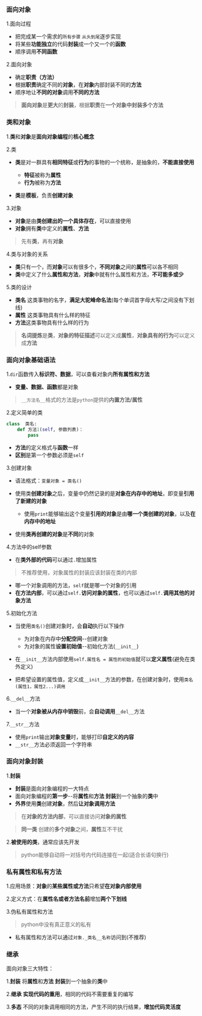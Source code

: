 ### 面向对象

1.面向过程

- 把完成某一个需求的`所有步骤` `从头到尾`逐步实现
- 将某些**功能独立**的代码**封装**成一个又一个的**函数**
- 顺序调用**不同函数**

2.面向对象

- 确定**职责（方法）**
- 根据**职责**确定不同的**对象**，在**对象**内部封装不同的**方法**
- 顺序地让**不同的对象**调用**不同的方法**

> **面向对象**是**更大**的**封装**，根据**职责**在**一个对象中封装多个方法**

 

### 类和对象

1.**类**和**对象**是**面向对象编程**的**核心概念**

2.类

- **类**是对一群具有**相同特征**或**行为**的事物的一个统称，是抽象的，**不能直接使用**
  - **特征**被称为**属性**
  - **行为**被称为**方法**

- **类**是**模板**，负责**创建对象**

3.对象

- **对象**是由**类创建出的一个具体存在**，可以直接使用
- **对象**拥有**类**中定义的**属性**、**方法**

> 先有**类**，再有**对象**

4.类与对象的关系

- **类**只有一个，而**对象**可以有很多个，**不同对象**之间的**属性**可以各不相同
- **类**中定义了什么**属性和方法**，**对象**中就有什么属性和方法，**不可能多或少**

5.类的设计

- **类名** 这类事物的名字，**满足大驼峰命名法**(每个单词首字母大写/之间没有下划线)
- **属性** 这类事物具有什么样的特征
- **方法**这类事物具有什么样的行为

> **名词提炼**是**类**，**对象的特征描述**可以定义成**属性**，**对象具有的行为**可以定义成**方法**



### 面向对象基础语法

1.`dir`函数传入**标识符、数据**，可以查看对象内**所有属性和方法**

- **变量、数据、函数**都是对象

> `__方法名__`格式的方法是`python`提供的**内置方法/属性** 

2.定义简单的类

```python
class  类名:
    def 方法1(self, 参数列表)：
    	pass  
```

- **方法**的定义格式与**函数**一样
- **区别**是第一个参数必须是`self`

3.创建对象

- 语法格式：`变量对象 = 类名()`
- 使用类**创建对象**之后，变量中仍然记录的是**对象在内存中的地址**，即变量**引用了新建的对象**
  - 使用`print`能够输出这个变量**引用的对象**是由**哪一个类创建的对象**，以及**在内存中的地址**

- 使用**类再创建的对象**是**不同**的对象

4.方法中的self参数

- 在**类外部的代码**可以通过`.`增加属性

> 不推荐使用，对象属性的封装应该封装在类的内部

- 哪一个对象调用的方法，`self`就是哪一个对象的引用
- **在方法内部**，可以通过`self.`**访问对象的属性**，也可以通过`self.`**调用其他的对象方法**

5.初始化方法

- 当使用`类名()`创建对象时，会**自动**执行以下操作
  - 为对象在内存中**分配空间**--创建对象
  - 为对象的属性**设置初始值**--初始化方法(`__init__`)

- 在`__init__`方法内部使用`self.属性名 = 属性的初始值`就可以**定义属性**(避免在类外定义)
- 把希望设置的属性值，定义成`__init__`方法的参数，在创建对象时，使用`类名(属性1，属性2...)调用`

6.`__del__`方法

- 当一个**对象被从内存中销毁**前，会**自动调用**`__del__`方法

7.`__str__`方法

- 使用`print`输出**对象变量**时，能够打印**自定义的内容**
- `__str__`方法必须返回一个字符串

### 面向对象封装

1.**封装**

- **封装**是面向对象编程的一大特点
- 面向对象编程的**第一步**--将**属性**和**方法 封装**到一个抽象的**类**中
- **外界**使用**类**创建**对象**，然后**让对象调用方法**

> 在**对象的方法内部**，可以直接访问**对象的属性**

> **同一类** 创建的**多个对象**之间，**属性**互不干扰

2.**被使用的类**，通常应该先开发

> python能够自动将一对括号内代码连接在一起(适合长语句换行)

### 私有属性和私有方法

1.应用场景：**对象**的**某些属性或方法**只希望**在对象内部使用**

2.定义方式：在**属性名或者方法名前**增加**两个下划线**

3.伪私有属性和方法

> python中没有真正意义的私有

- 私有属性和方法可以通过`对象._类名__名称`访问到(不推荐)

### 继承

面向对象三大特性：

1.**封装**  将**属性**和**方法** **封装**到一个抽象的**类**中

2.**继承** **实现代码的重用**，相同的代码不需要重复的编写

3.**多态** 不同的对象调用相同的方法，产生不同的执行结果，**增加代码灵活度**


